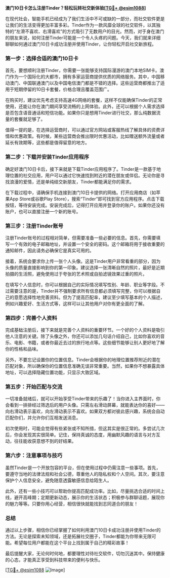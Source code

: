 **澳门10日卡怎么注册Tinder？轻松玩转社交新体验[[TG💪+ @esim1088](https://t.me/s/esim1088)]**

在现代社会，智能手机已经成为了我们生活中不可或缺的一部分，而社交软件更是让我们的生活变得更加丰富多彩。Tinder作为一款风靡全球的社交软件，以其独特的“左滑不喜欢、右滑喜欢”的方式吸引了无数用户的目光。然而，对于身在澳门的朋友来说，如何注册Tinder可能是一个令人头疼的问题。今天，我们就来详细聊聊如何通过澳门10日卡成功注册并使用Tinder，让你轻松开启社交新旅程。

### **第一步：选择合适的澳门10日卡**

首先，要想顺利注册Tinder，你需要一张能够支持国际漫游的澳门本地SIM卡。澳门作为一个国际化的大都市，拥有多家运营商提供优质的网络服务。其中，中国移动澳门、中国联通澳门以及中国电信澳门都是不错的选择。这些运营商都推出了适用于短期停留的10日卡套餐，价格合理且覆盖范围广。

在购买时，建议优先考虑支持高速4G网络的套餐，这样不仅能确保Tinder的正常使用，还能让你在澳门期间享受流畅的上网体验。此外，还可以根据个人需求选择是否包含语音通话和短信功能。如果你只是想用Tinder进行社交，那么纯数据流量的套餐就足够了。

值得一提的是，在选择运营商时，可以通过官方网站或客服热线了解具体的资费详情和优惠政策。有时候，某些运营商会推出限时优惠活动，比如赠送额外流量或者延长有效期等，这些都是值得留意的地方。

### **第二步：下载并安装Tinder应用程序**

确定好澳门10日卡后，接下来就是下载Tinder应用程序了。Tinder是一款基于地理位置的社交应用，用户可以通过它快速找到附近的潜在朋友或伴侣。无论你是寻找浪漫的爱情，还是单纯结交新朋友，Tinder都能满足你的需求。

在下载过程中，请确保手机连接到澳门10日卡提供的网络。打开应用商店（如苹果App Store或谷歌Play Store），搜索“Tinder”即可找到官方应用程序。点击下载按钮，等待安装完成。安装完成后，记得打开应用并登录你的账户。如果你还没有账户，也可以直接注册一个新的账号。

### **第三步：注册Tinder账号**

注册Tinder账号的过程相对简单，但需要准备一些必要的信息。首先，你需要填写一个有效的电子邮箱地址，并设置一个安全的密码。这个邮箱将用于接收重要的通知邮件，因此请务必确保它是真实可用的。

接着，系统会要求你上传一张个人头像。这是Tinder用户非常看重的部分，因为头像的质量直接影响到你的第一印象。建议选择一张清晰自然的照片，最好是近期拍摄的生活照，避免使用过于夸张的艺术照或自拍滤镜效果过重的照片。

在填写个人信息时，你可以根据自己的实际情况填写性别、年龄、职业等字段。不过需要注意的是，Tinder并不强制要求所有信息都必须填写完整，你可以根据自己的意愿选择性地完善资料。但为了提高匹配率，建议至少填写基本的个人描述，例如兴趣爱好、生活方式等，这样可以让其他用户对你有更全面的了解。

### **第四步：完善个人资料**

完成基础注册后，接下来就是完善个人资料的重要环节。一个好的个人资料是吸引他人注意的关键。除了头像之外，你还可以添加几句话介绍自己，比如你喜欢的音乐、电影、书籍，或者你最近去过的旅行地点等。这些细节能够让别人更好地了解你的性格和品味。

另外，不要忘记设置你的位置信息。Tinder会根据你的地理位置推荐附近的潜在匹配对象，所以确保你的位置信息准确无误非常重要。当然，如果你不想暴露具体地址，可以选择隐藏位置功能，只显示大致区域。

### **第五步：开始匹配与交流**

一切准备就绪后，就可以开始享受Tinder带来的乐趣了！当你进入主界面时，你会看到一排排经过筛选后的用户头像。只需左右滑动屏幕，就能表达你的喜好——向右滑动表示喜欢，向左滑动表示不喜欢。如果双方都对彼此感兴趣，系统会自动匹配你们，并允许你们互相发送消息。

初次使用时，可能会觉得有些紧张或不知所措，但这其实是很正常的。多尝试几次后，你会发现其实很简单。记住，保持真诚的态度，用幽默风趣的语言与对方互动，往往能收获意想不到的好结果。

### **第六步：注意事项与技巧**

虽然Tinder是一个开放包容的平台，但在使用过程中仍需注意一些事项。首先，要遵守当地的法律法规和社会公德，尊重他人的隐私权和个人空间。其次，要注意保护个人信息安全，避免随意透露敏感信息给陌生人。

此外，还有一些小技巧可以帮助你提高匹配成功率。比如，尽量挑选合适的时间上线，避开高峰期；定期更新动态，展示你的生活状态；积极参与群聊话题，展现你的魅力等等。只要你用心经营，相信很快就能找到志同道合的朋友！

### **总结**

通过以上步骤，相信你已经掌握了如何利用澳门10日卡成功注册并使用Tinder的方法。无论是探索未知领域，还是拓展社交圈子，Tinder都能为你带来无限可能。希望每位用户都能在这个平台上找到属于自己的精彩故事！

最后提醒大家，无论何时何地，都要理性对待社交软件，切勿沉迷其中。保持健康的心态，才能真正享受到科技带来的便利与快乐。

[[TG💪+ @esim1088](https://t.me/s/esim1088) ![Image](https://i.postimg.cc/4NQfJmqS/Snipaste-2025-05-13-00-14-12.png)]